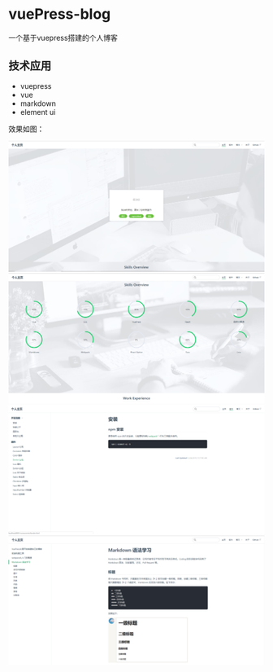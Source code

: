# vuePress-blog
一个基于vuepress搭建的个人博客

## 技术应用
- vuepress
- vue
- markdown
- element ui

效果如图：

![](https://github.com/CaiZX94/vuePress-blog/blob/master/vuepress-pro/docs/.vuepress/public/img/demo1.jpg)
![](https://github.com/CaiZX94/vuePress-blog/blob/master/vuepress-pro/docs/.vuepress/public/img/demo2.jpg)
![](https://github.com/CaiZX94/vuePress-blog/blob/master/vuepress-pro/docs/.vuepress/public/img/demo3.jpg)
![](https://github.com/CaiZX94/vuePress-blog/blob/master/vuepress-pro/docs/.vuepress/public/img/demo4.jpg)

